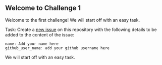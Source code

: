 ## Welcome to Challenge 1

Welcome to the first challenge! 
We will start off with an easy task. 

Task: 
Create a [new issue](https://github.com/scaleracademy/scaler-september-open-source-challenge/issues/new) on this repository with the following details to be added to the content of the issue: 

```
name: Add your name here
github_user_name: add your github username here
```

We will start off with an easy task. 


